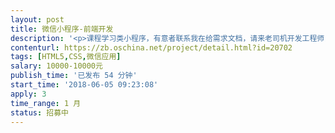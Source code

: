 ```yaml
---                
layout: post       
title: 微信小程序-前端开发           
description: '<p>课程学习类小程序，有意者联系我在给需求文档，请来老司机开发工程师，我们要质量也要效率，谢谢。</p>'     
contenturl: https://zb.oschina.net/project/detail.html?id=20702      
tags: [HTML5,CSS,微信应用]            
salary: 10000-10000元          
publish_time: '已发布 54 分钟'         
start_time: '2018-06-05 09:23:08'           
apply: 3                   
time_range: 1 月              
status: 招募中                  
---                 
```


